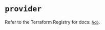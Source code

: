 # `provider`

Refer to the Terraform Registry for docs: [`hcp`](https://registry.terraform.io/providers/hashicorp/hcp/0.82.0/docs).
